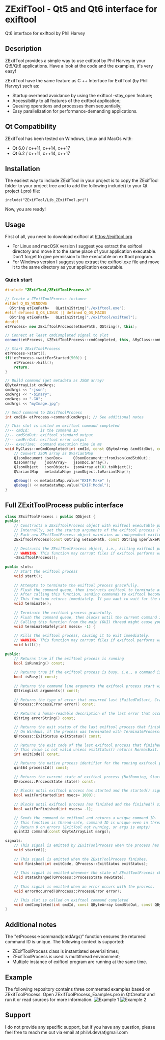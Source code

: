 # ZExifTool - Qt5 and Qt6 interface for exiftool
Qt6 interface for exiftool by Phil Harvey


## Description
ZExifTool provides a simple way to use exiftool by Phil Harvey in your Qt5/Qt6 applications.
Have a look at the code and the examples, it's very easy!

ZExifTool have the same feature as C ++ Interface for ExifTool (by Phil Harvey) such as:
- Startup overhead avoidance by using the exiftool -stay_open feature;
- Accessibility to all features of the exiftool application;
- Queuing operations and processes them sequentially;
- Easy parallelization for performance-demanding applications.


## Qt Compatibility
ZExifTool has been tested on Windows, Linux and MacOs with:
- Qt 6.0 / c++11, c++14, c++17
- Qt 6.2 / c++11, c++14, c++17


## Installation
The easiest way to include ZExifTool in your project is to copy the ZExifTool folder to your project tree and to add the following include() to your Qt project (.pro) file:

    include("ZExifTool/Lib_ZExifTool.pri")

Now, you are ready!


## Usage

First of all, you need to download exiftool at https://exiftool.org.
- For Linux and macOSX version I suggest you extract the exiftool directory and move it to the same place of your application executable. Don't forget to give  permission to the executable on exiftool program.
- For Windows version I suggest you extract the exiftool.exe file and move it to the same directory as your application executable.
### Quick start
```c++
#include "ZExifTool/ZExifToolProcess.h"

// Create a ZExifToolProcess instance
#ifdef Q_OS_WINDOWS
  QString etExePath=   QLatin1String("./exiftool.exe");
#elif defined Q_OS_LINUX || defined Q_OS_MACOS
  QString etExePath=   QLatin1String("./exiftool/exiftool");
#endif
etProcess= new ZExifToolProcess(etExePath, QString(), this);

// Connect at least cmdCompleted signal to slot
connect(etProcess, &ZExifToolProcess::cmdCompleted, this, &MyClass::onCmdCompleted);

// Start ZExifToolProcess
etProcess->start();
if(!etProcess->waitForStarted(500)) {
    etProcess->kill();
    return;
}

// Build command (get metadata as JSON array)
QByteArrayList cmdArgs;
cmdArgs << "-json";
cmdArgs << "-binary";
cmdArgs << "-G0";
cmdArgs << "myImage.jpg";

// Send command to ZExifToolProcess
int cmdId= etProcess->command(cmdArgs); // See additional notes
```



```c++
// This slot is called on exiftool command completed
//-- cmdId:     is the command ID
//-- cmdStdOut: exiftool standard output
//-- cmdErrOut: exiftool error output
//-- execTime:  command execution time in ms
void MyClass::onCmdCompleted(int cmdId, const QByteArray &cmdStdOut, const QByteArray &cmdErrOut, qint64 execTime) {
    // Convert JSON array as QVariantMap
    QJsonDocument jsonDoc=     QJsonDocument::fromJson(cmdStdOut);
    QJsonArray    jsonArray=   jsonDoc.array();
    QJsonObject   jsonObject=  jsonArray.at(0).toObject();
    QVariantMap   metadataMap= jsonObject.toVariantMap();

    qDebug() << metadataMap.value("EXIF:Make" );
    qDebug() << metadataMap.value("EXIF:Model");
}
```


## Full ZExitToolProcess public interface
```c++
class ZExifToolProcess : public QObject {
public:
    // Constructs a ZExifToolProcess object with exiftool executable path, perl executable path and the given parent.
    // Internally, set the startup arguments of the exiftool process ("-stay_open true -@ -").
    // Each new ZExifToolProcess object maintains an independent exiftool process/application.
    ZExifToolProcess(const QString &etExePath, const QString &perlExePath= QString(), QObject *parent= nullptr);
    
    // Destructs the ZExifToolProcess object, i.e., killing exiftool process immediately.
    // WARNING: This function may corrupt files if exiftool performs write operations.
    ~ZExifToolProcess();
    
public slots:
    // Start the exiftool process
    void start();
    
    // Attempts to terminate the exiftool process gracefully.
    // Flush the command queue, then instructs exiftool to terminate after the current command is completed.
    // After calling this function, sending commands to exiftool becomes impossible.
    // This function returns immediately. If you want to wait for the exiftool process to finish, use waitForFinished() after terminate().
    void terminate();
    
    // Terminate the exiftool process gracefully.
    // Flush the command queue, then blocks until the current command is completed, the exiftool process has finished and the finished() signal has been emitted, or until msecs milliseconds have passed (Default: no timeout).
    // Calling this function from the main (GUI) thread might cause your user interface to freeze.
    void terminateSafely(int msecs= -1) {
    
    // Kills the exiftool process, causing it to exit immediately.
    // WARNING: This function may corrupt files if exiftool performs write operations.
    void kill();
    
public:
    // Returns true if the exiftool process is running
    bool isRunning() const;
    
    // Returns true if the exiftool process is busy, i.e., a command is running
    bool isBusy() const;
    
    // Returns the command line arguments the exiftool process start with.
    QStringList arguments() const;
    
    // Returns the type of error that occurred last (FailedToStart, Crashed, Timedout, ReadError, WriteError or UnknownError).
    QProcess::ProcessError error() const;
    
    // Returns a human-readable description of the last error that occurred.
    QString errorString() const;

    // Returns the exit status of the last exiftool process that finished (NormalExit | CrashExit).
    // On Windows, if the process was terminated with TerminateProcess() from another application, this function will still return NormalExit unless the exit code is less than 0
    QProcess::ExitStatus exitStatus() const;

    // Returns the exit code of the last exiftool process that finished.
    // This value is not valid unless exitStatus() returns NormalExit.
    int exitCode() const;

    // Returns the native process identifier for the running exiftool process, if available. If no process is currently running, 0 is returned.
    qint64 processId() const;
    
    // Returns the current state of exiftool process (NotRunning, Starting or Running).
    QProcess::ProcessState state() const;
    
    // Blocks until exiftool process has started and the started() signal has been emitted, or until msecs milliseconds have passed (Default: 1 sec timeout).
    bool waitForStarted(int msecs= 1000);
    
    // Blocks until exiftool process has finished and the finished() signal has been emitted, or until msecs milliseconds have passed (Default: no timeout).
    bool waitForFinished(int msecs= -1);

    // Sends the command to exiftool and returns a unique command ID.
    // This function is thread-safe, command ID is unique even in threaded environment
    // Return 0 on errors (ExitTool not running, or args is empty)
    quint32 command(const QByteArrayList &args);
    
signals:
    // This signal is emitted by ZExitToolProcess when the process has started, and state() returns Running.
    void started();
    
    // This signal is emitted when the ZExitToolProcess finishes.
    void finished(int exitCode, QProcess::ExitStatus exitStatus);
    
    // This signal is emitted whenever the state of ZExitToolProcess changes.
    void stateChanged(QProcess::ProcessState newState);
    
    // This signal is emitted when an error occurs with the process. 
    void errorOccurred(QProcess::ProcessError error);

    // This slot is called on exiftool command completed
    void cmdCompleted(int cmdId, const QByteArray &cmdStdOut, const QByteArray &cmdErrOut, qint64 execTime);
}
```


## Additional notes
The "etProcess->command(cmdArgs)" function ensures the returned command ID is unique. The following context is supported:
- ZExifToolProcess class is instantiated severial times;
- ZExifToolProcess is used is multithread environment;
- Multiple instance of exiftool program are running at the same time.


## Example
The following repository contains three commented examples based on ZExifToolProcess.
Open ZExifToolProcess_Examples.pro in QtCreator and run it or read sources for more information.
![Example 1](https://zupimages.net/up/21/07/5eum.png)
![Example 2](https://zupimages.net/up/21/07/tbeo.png)


## Support
I do not provide any specific support, but if you have any question, please feel free to reach me out via email at philvl.dev(at)gmail.com
